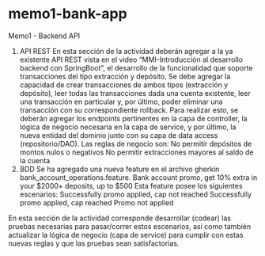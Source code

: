 
# memo1-bank-app
Memo1 - Backend API

1. API REST
En esta sección de la actividad deberán agregar a la ya existente API REST vista en el video “MMI-Introducción al desarrollo backend con SpringBoot”, el desarrollo de la funcionalidad que soporte transacciones del tipo extracción y depósito. Se debe agregar la capacidad de crear transacciones de ambos tipos (extracción y depósito), leer todas las transacciones dada una cuenta existente, leer una transacción en particular y, por último, poder eliminar una transacción con su correspondiente rollback.
Para realizar esto, se deberán agregar los endpoints pertinentes en la capa de controller, la lógica de negocio necesaria en la capa de service, y por último, la nueva entidad del dominio junto con su capa de data access (repositorio/DAO).
Las reglas de negocio son:
No permitir depósitos de montos nulos o negativos
No permitir extracciones mayores al saldo de la cuenta
2. BDD
Se ha agregado una nueva feature en el archivo gherkin bank_account_operations.feature.
Bank account promo, get 10% extra in your $2000+ deposits, up to $500
Esta feature posee los siguientes escenarios:
Successfully promo applied, cap not reached
Successfully promo applied, cap reached
Promo not applied

En esta sección de la actividad corresponde desarrollar (codear) las pruebas necesarias para pasar/correr estos escenarios, así como también actualizar la lógica de negocio (capa de service) para cumplir con estas nuevas reglas y que las pruebas sean satisfactorias.